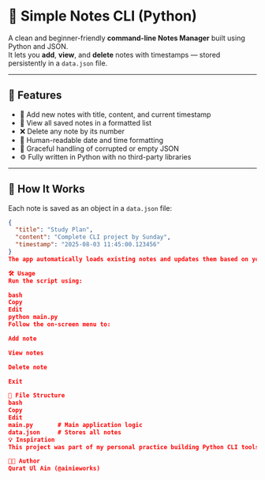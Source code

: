 # 📝 Simple Notes CLI (Python)

A clean and beginner-friendly **command-line Notes Manager** built using Python and JSON.  
It lets you **add**, **view**, and **delete** notes with timestamps — stored persistently in a `data.json` file.

---

## 🚀 Features

- 📌 Add new notes with title, content, and current timestamp  
- 📂 View all saved notes in a formatted list  
- ❌ Delete any note by its number  
- 📅 Human-readable date and time formatting  
- 🧠 Graceful handling of corrupted or empty JSON  
- ⚙️ Fully written in Python with no third-party libraries

---

## 🔧 How It Works

Each note is saved as an object in a `data.json` file:

```json
{
  "title": "Study Plan",
  "content": "Complete CLI project by Sunday",
  "timestamp": "2025-08-03 11:45:00.123456"
}
The app automatically loads existing notes and updates them based on your commands.

🛠 Usage
Run the script using:

bash
Copy
Edit
python main.py
Follow the on-screen menu to:

Add note

View notes

Delete note

Exit

📂 File Structure
bash
Copy
Edit
main.py       # Main application logic  
data.json     # Stores all notes  
💡 Inspiration
This project was part of my personal practice building Python CLI tools with file handling and logic control — including real-world features like date formatting, validation, and user experience polish.

👩‍💻 Author
Qurat Ul Ain (@ainieworks)

